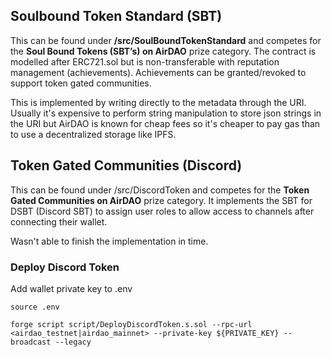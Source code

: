 ## Soulbound Token Standard (SBT)
This can be found under **/src/SoulBoundTokenStandard** and competes for the **Soul Bound Tokens (SBT’s) on AirDAO** prize category. The contract is modelled after ERC721.sol but is non-transferable with reputation management (achievements). Achievements can be granted/revoked to support token gated communities.

This is implemented by writing directly to the metadata through the URI. Usually it's expensive to perform string manipulation to store json strings in the URI but AirDAO is known for cheap fees so it's cheaper to pay gas than to use a decentralized storage like IPFS.


## Token Gated Communities (Discord)
This can be found under /src/DiscordToken and competes for the **Token Gated Communities on AirDAO** prize category. It implements the SBT for DSBT (Discord SBT) to assign user roles to allow access to channels after connecting their wallet.  

Wasn't able to finish the implementation in time.

### Deploy Discord Token

Add wallet private key to .env

```
source .env

forge script script/DeployDiscordToken.s.sol --rpc-url <airdao_testnet|airdao_mainnet> --private-key ${PRIVATE_KEY} --broadcast --legacy
```

